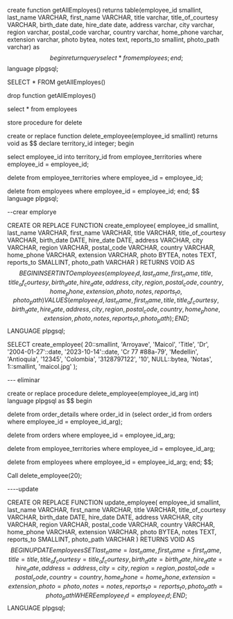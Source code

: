 create function getAllEmployes()
returns table(employee_id smallint, last_name VARCHAR, first_name VARCHAR, title varchar, title_of_courtesy VARCHAR, birth_date date, hire_date date, address varchar, city varchar, region varchar, postal_code varchar, country varchar, home_phone varchar, extension varchar, photo bytea, notes text, reports_to smallint, photo_path varchar)
as $$
begin
  return query select * from employees;
end;
$$ language plpgsql;

SELECT * FROM getAllEmployes()

drop function  getAllEmployes()




select * from employees

store procedure for delete 



create or replace function delete_employee(employee_id smallint)
returns void as $$
declare
  territory_id integer;
begin

  select employee_id into territory_id
  from employee_territories
  where employee_id = employee_id;
  

  delete from employee_territories
  where employee_id = employee_id;
  

  delete from employees
  where employee_id = employee_id;
end;
$$ language plpgsql;



--crear emplorye





CREATE OR REPLACE FUNCTION create_employee(
  employee_id smallint,
  last_name VARCHAR,
  first_name VARCHAR,
  title VARCHAR,
  title_of_courtesy VARCHAR,
  birth_date DATE,
  hire_date DATE,
  address VARCHAR,
  city VARCHAR,
  region VARCHAR,
  postal_code VARCHAR,
  country VARCHAR,
  home_phone VARCHAR,
  extension VARCHAR,
  photo BYTEA,
  notes TEXT,
  reports_to SMALLINT,
  photo_path VARCHAR
)
RETURNS VOID AS $$
BEGIN
  INSERT INTO employees (
    employee_id,
    last_name,
    first_name,
    title,
    title_of_courtesy,
    birth_date,
    hire_date,
    address,
    city,
    region,
    postal_code,
    country,
    home_phone,
    extension,
    photo,
    notes,
    reports_to,
    photo_path
  ) VALUES (
    employee_id,
    last_name,
    first_name,
    title,
    title_of_courtesy,
    birth_date,
    hire_date,
    address,
    city,
    region,
    postal_code,
    country,
    home_phone,
    extension,
    photo,
    notes,
    reports_to,
    photo_path
  );
END;
$$ LANGUAGE plpgsql;


SELECT create_employee(
  20::smallint,
  'Arroyave',
  'Maicol',
  'Title',
  'Dr',
  '2004-01-27'::date,
  '2023-10-14'::date,
  'Cr 77 #88a-79',
  'Medellin',
  'Antioquia',
  '12345',
  'Colombia',
  '3128797122',
  '10',
  NULL::bytea,
  'Notas',
  1::smallint, 
  'maicol.jpg'
);



--- eliminar


create or replace procedure delete_employee(employee_id_arg int)
language plpgsql
as $$
begin

delete from order_details where order_id in (select order_id from orders where employee_id = employee_id_arg);
  
delete from orders where employee_id = employee_id_arg;
  
delete from employee_territories where employee_id = employee_id_arg;
  
delete from employees where employee_id = employee_id_arg;
end;
$$;

Call delete_employee(20);



----update


CREATE OR REPLACE FUNCTION update_employee(
  employee_id smallint,
  last_name VARCHAR,
  first_name VARCHAR,
  title VARCHAR,
  title_of_courtesy VARCHAR,
  birth_date DATE,
  hire_date DATE,
  address VARCHAR,
  city VARCHAR,
  region VARCHAR,
  postal_code VARCHAR,
  country VARCHAR,
  home_phone VARCHAR,
  extension VARCHAR,
  photo BYTEA,
  notes TEXT,
  reports_to SMALLINT,
  photo_path VARCHAR
)
RETURNS VOID AS $$
BEGIN
  UPDATE employees
  SET
    last_name = last_name,
    first_name = first_name,
    title = title,
    title_of_courtesy = title_of_courtesy,
    birth_date = birth_date,
    hire_date = hire_date,
    address = address,
    city = city,
    region = region,
    postal_code = postal_code,
    country = country,
    home_phone = home_phone,
    extension = extension,
    photo = photo,
    notes = notes,
    reports_to = reports_to,
    photo_path = photo_path
  WHERE employee_id = employee_id;
END;
$$ LANGUAGE plpgsql;

